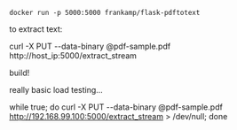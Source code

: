 ```docker run -p 5000:5000 frankamp/flask-pdftotext``` 

to extract text:

curl -X PUT --data-binary @pdf-sample.pdf http://host_ip:5000/extract_stream

build!

really basic load testing...

while true; do curl -X PUT --data-binary @pdf-sample.pdf http://192.168.99.100:5000/extract_stream > /dev/null; done